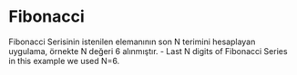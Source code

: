 # Fibonacci
Fibonacci Serisinin istenilen elemanının son N terimini hesaplayan uygulama, örnekte N değeri 6 alınmıştır. - Last N digits of Fibonacci Series  in this example we used N=6.
